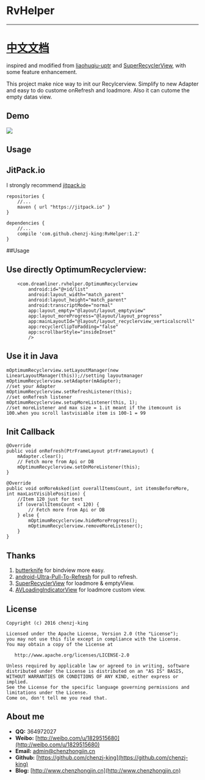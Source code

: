 # RvHelper
-----

# [中文文档](https://github.com/chenzj-king/RvHelper/blob/master/README-cn.md)   #


inspired and modified from  [liaohuqiu-uptr](https://github.com/liaohuqiu/android-Ultra-Pull-To-Refresh "liaohuqiu-uptr") and [SuperRecyclerView](https://github.com/Malinskiy/SuperRecyclerView "SuperRecyclerView"), with some feature enhancement.  

This project make nice way to init our Recylcerview.  Simplify to new Adapter and easy to do custome onRefresh and loadmore. Also it can cutome the empty datas view. 

## Demo
![](http://i.imgur.com/irhBX5s.gif)

## Usage

## JitPack.io

I strongly recommend [jitpack.io](https://jitpack.io)

    repositories {
    	//...
    	maven { url "https://jitpack.io" }
	}

	dependencies {
		//...
    	compile 'com.github.chenzj-king:RvHelper:1.2'
	}

##Usage

## Use directly OptimumRecyclerview:  

	    <com.dreamliner.rvhelper.OptimumRecyclerview
	        android:id="@+id/list"
	        android:layout_width="match_parent"
	        android:layout_height="match_parent"
	        android:transcriptMode="normal"
	        app:layout_empty="@layout/layout_emptyview"
	        app:layout_moreProgress="@layout/layout_progress"
	        app:mainLayoutId="@layout/layout_recyclerview_verticalscroll"
	        app:recyclerClipToPadding="false"
	        app:scrollbarStyle="insideInset"
	        />

## Use it in Java

    mOptimumRecyclerview.setLayoutManager(new LinearLayoutManager(this));//setting layoutmanager
    mOptimumRecyclerview.setAdapter(mAdapter);							 //set your Adapter
    mOptimumRecyclerview.setRefreshListener(this);						 //set onRefresh listener
    mOptimumRecyclerview.setupMoreListener(this, 1);					 //set moreListener and max size = 1.it meant if the itemcount is 100.when you scroll lastvisiable item is 100-1 = 99

## Init Callback ##

    @Override
    public void onRefresh(PtrFrameLayout ptrFrameLayout) {
        mAdapter.clear();
		// Fetch more from Api or DB
        mOptimumRecyclerview.setOnMoreListener(this);
    }

    @Override
    public void onMoreAsked(int overallItemsCount, int itemsBeforeMore, int maxLastVisiblePosition) {
		//Item 120 just for test
        if (overallItemsCount < 120) {
			// Fetch more from Api or DB
        } else {
            mOptimumRecyclerview.hideMoreProgress();
            mOptimumRecyclerview.removeMoreListener();
        }
    }

## Thanks ##

1.  [butterknife](https://github.com/JakeWharton/butterknife) for bindview more easy.  
2.  [android-Ultra-Pull-To-Refresh](https://github.com/liaohuqiu/android-Ultra-Pull-To-Refresh) for pull to refresh.  
3.  [SuperRecyclerView](https://github.com/Malinskiy/SuperRecyclerView) for loadmore & emptyView.  
4.  [AVLoadingIndicatorView](https://github.com/81813780/AVLoadingIndicatorView) for loadmore custom view.  

## License ##

    Copyright (c) 2016 chenzj-king

    Licensed under the Apache License, Version 2.0 (the "License");
    you may not use this file except in compliance with the License.
    You may obtain a copy of the License at

       http://www.apache.org/licenses/LICENSE-2.0

    Unless required by applicable law or agreed to in writing, software
    distributed under the License is distributed on an "AS IS" BASIS,
    WITHOUT WARRANTIES OR CONDITIONS OF ANY KIND, either express or implied.
    See the License for the specific language governing permissions and
    limitations under the License.
    Come on, don't tell me you read that.

## About me ##

- **QQ:** 364972027
- **Weibo:** [http://weibo.com/u/1829515680](http://weibo.com/u/1829515680)
- **Email:** admin@chenzhongjin.cn
- **Github:** [https://github.com/chenzj-king](https://github.com/chenzj-king)
- **Blog:** [http://www.chenzhongjin.cn](http://www.chenzhongjin.cn)


